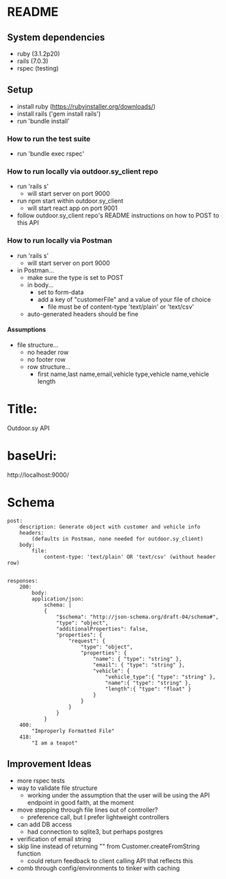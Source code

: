 # README

## System dependencies
* ruby (3.1.2p20)
* rails (7.0.3)
* rspec (testing)

## Setup
* install ruby (https://rubyinstaller.org/downloads/)
* install rails ('gem install rails')
* run 'bundle install'


### How to run the test suite
* run 'bundle exec rspec'

### How to run locally via outdoor.sy_client repo
* run 'rails s'
    * will start server on port 9000
* run npm start within outdoor.sy_client
    * will start react app on port 9001
* follow outdoor.sy_client repo's README instructions on how to POST to this API

### How to run locally via Postman
* run 'rails s'
    * will start server on port 9000
* in Postman...
    * make sure the type is set to POST
    * in body...
        * set to form-data
        * add a key of "customerFile" and a value of your file of choice
            * file must be of content-type 'text/plain' or 'text/csv'
    * auto-generated headers should be fine

#### Assumptions
* file structure...
    * no header row
    * no footer row
    * row structure...
        * first name,last name,email,vehicle type,vehicle name,vehicle length

# Title:
Outdoor.sy API
# baseUri:
http://localhost:9000/

# Schema

```
post:
    description: Generate object with customer and vehicle info
    headers:
        (defaults in Postman, none needed for outdoor.sy_client)
    body:
        file:
            content-type: 'text/plain' OR 'text/csv' (without header row)


responses:
    200:
        body:
        application/json:
            schema: |
            {
                "$schema": "http://json-schema.org/draft-04/schema#",
                "type": "object",
                "additionalProperties": false,
                "properties": {
                    "request": {
                        "type": "object",
                        "properties": {
                            "name": { "type": "string" },
                            "email": { "type": "string" },
                            "vehicle": {
                                "vehicle_type":{ "type": "string" },
                                "name":{ "type": "string" },
                                "length":{ "type": "float" }
                            }
                        }
                    }
                }
            }
    400:
        "Improperly Formatted File"
    418:
        "I am a teapot"
```

## Improvement Ideas
* more rspec tests
* way to validate file structure
   * working under the assumption that the user will be using the API endpoint in good faith, at the moment
* move stepping through file lines out of controller?
   * preference call, but I prefer lightweight controllers
* can add DB access
   * had connection to sqlite3, but perhaps postgres
* verification of email string
* skip line instead of returning "" from Customer.createFromString function
   * could return feedback to client calling API that reflects this
* comb through config/environments to tinker with caching   
